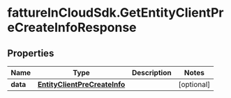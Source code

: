 # fattureInCloudSdk.GetEntityClientPreCreateInfoResponse

## Properties

Name | Type | Description | Notes
------------ | ------------- | ------------- | -------------
**data** | [**EntityClientPreCreateInfo**](EntityClientPreCreateInfo.md) |  | [optional] 


